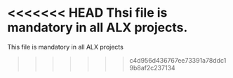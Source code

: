 <<<<<<< HEAD
Thsi file is mandatory in all ALX projects.
=======
This file is mandatory in all ALX projects
>>>>>>> c4d956d436767ee73391a78ddc19b8af2c237134
